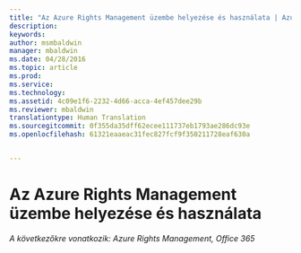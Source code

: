 ```yaml
---
title: "Az Azure Rights Management üzembe helyezése és használata | Azure RMS"
description: 
keywords: 
author: msmbaldwin
manager: mbaldwin
ms.date: 04/28/2016
ms.topic: article
ms.prod: 
ms.service: 
ms.technology: 
ms.assetid: 4c09e1f6-2232-4d66-acca-4ef457dee29b
ms.reviewer: mbaldwin
translationtype: Human Translation
ms.sourcegitcommit: 0f355da35dff62ecee111737eb1793ae286dc93e
ms.openlocfilehash: 61321eaaeac31fec827fcf9f350211728eaf630a


---
```


# Az Azure Rights Management üzembe helyezése és használata

*A következőkre vonatkozik: Azure Rights Management, Office 365*




<!--HONumber=Jun16_HO4-->


